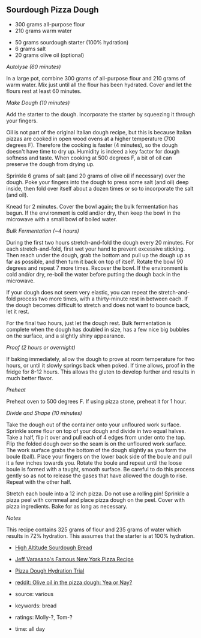 Sourdough Pizza Dough
---------------------

- 300 grams all-purpose flour
- 210 grams warm water
<!-- -->
- 50 grams sourdough starter (100% hydration)
- 6 grams salt
- 20 grams olive oil (optional)

*Autolyse (60 minutes)*

In a large pot, combine 300 grams of all-purpose flour and 210 grams
of warm water.  Mix just until all the flour has been hydrated. Cover
and let the flours rest at least 60 minutes.

*Make Dough (10 minutes)*

Add the starter to the dough.  Incorporate the starter by squeezing it
through your fingers.

Oil is not part of the original Italian dough recipe, but this is
because Italian pizzas are cooked in open wood ovens at a higher
temperature (700 degrees F).  Therefore the cooking is faster (4
minutes), so the dough doesn't have time to dry up. Humidity is indeed
a key factor for dough softness and taste.  When cooking at 500
degrees F, a bit of oil can preserve the dough from drying up.

Sprinkle 6 grams of salt (and 20 grams of olive oil if necessary) over
the dough.  Poke your fingers into the dough to press some salt (and
oil) deep inside, then fold over itself about a dozen times or so to
incorporate the salt (and oil).

Knead for 2 minutes.  Cover the bowl again; the bulk fermentation has
begun.  If the environment is cold and/or dry, then keep the bowl in
the microwave with a small bowl of boiled water.

*Bulk Fermentation (~4 hours)*

During the first two hours stretch-and-fold the dough every 20
minutes.  For each stretch-and-fold, first wet your hand to prevent
excessive sticking.  Then reach under the dough, grab the bottom and
pull up the dough up as far as possible, and then turn it back on top
of itself.  Rotate the bowl 90 degrees and repeat 7 more times.
Recover the bowl.  If the environment is cold and/or dry, re-boil the
water before putting the dough back in the microwave.

If your dough does not seem very elastic, you can repeat the
stretch-and-fold process two more times, with a thirty-minute rest in
between each. If the dough becomes difficult to stretch and does not
want to bounce back, let it rest.

For the final two hours, just let the dough rest.  Bulk fermentation
is complete when the dough has doubled in size, has a few nice big
bubbles on the surface, and a slightly shiny appearance.

*Proof (2 hours or overnight)*

If baking immediately, allow the dough to prove at room temperature
for two hours, or until it slowly springs back when poked.  If time
allows, proof in the fridge for 8-12 hours.  This allows the gluten to
develop further and results in much better flavor.

*Preheat*

Preheat oven to 500 degrees F.  If using pizza stone, preheat it for 1
hour.

*Divide and Shape (10 minutes)*

Take the dough out of the container onto your unfloured work surface.
Sprinkle some flour on top of your dough and divide in two equal
halves.  Take a half, flip it over and pull each of 4 edges from under
onto the top.  Flip the folded dough over so the seam is on the
unfloured work surface.  The work surface grabs the bottom of the
dough slightly as you form the boule (ball).  Place your fingers on
the lower back side of the boule and pull it a few inches towards you.
Rotate the boule and repeat until the loose boule is formed with a
taught, smooth surface.  Be careful to do this process gently so as
not to release the gases that have allowed the dough to rise.  Repeat
with the other half.

Stretch each boule into a 12 inch pizza.  Do not use a rolling pin!
Sprinkle a pizza peel with cornmeal and place pizza dough on the peel.
Cover with pizza ingredients.  Bake for as long as necessary.

*Notes*

This recipe contains 325 grams of flour and 235 grams of water which
results in 72% hydration.  This assumes that the starter is at 100%
hydration.

- [High Altitude Sourdough Bread](./high_altitude_sourdough_bread)
- [Jeff Varasano's Famous New York Pizza Recipe](https://bit.ly/37hczAA)
- [Pizza Dough Hydration Trial](https://bit.ly/2OGtPZz)
- [reddit: Olive oil in the pizza dough: Yea or Nay?](https://bit.ly/2NrJZVZ)

- source: various
- keywords: bread
- ratings: Molly-?, Tom-?
- time: all day

